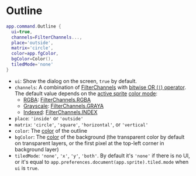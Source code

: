 # Outline

```lua
app.command.Outline {
  ui=true,
  channels=FilterChannels...,
  place='outside',
  matrix='circle',
  color=app.fgColor,
  bgColor=Color(),
  tiledMode='none'
}
```

* `ui`: Show the dialog on the screen, `true` by default.
* `channels`: A combination of [FilterChannels](../filterchannels.md#filterchannels) with
  [bitwise OR (`|`) operator](https://www.lua.org/manual/5.3/manual.html#3.4.2).
  The default value depends on the [active sprite](../app.md#appsprite) [color mode](../colormode.md):
  * [RGBA](../colormode.md#colormodergb):
    [FilterChannels.RGBA](../filterchannels.md#filterchannelsrgba)
  * [Grayscale](../colormode.md#colormodegray):
    [FilterChannels.GRAYA](../filterchannels.md#filterchannelsgraya)
  * [Indexed](../colormode.md#colormodeindexed):
    [FilterChannels.INDEX](../filterchannels.md#filterchannelsindex)
* `place`: `'inside'` or `'outside'`
* `matrix`: `'circle'`, `'square'`, `'horizontal'`, or `'vertical'`
* `color`: The [color](../color.md#color) of the outline
* `bgColor`: The [color](../color.md#color) of the background (the
  transparent color by default on transparent layers, or the first
  pixel at the top-left corner in background layer)
* `tiledMode`: `'none'`, `'x'`, `'y'`, `'both'`. By default it's
  `'none'` if there is no UI, or it's equal to `app.preferences.document(app.sprite).tiled.mode`
  when `ui` is `true`.
